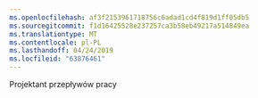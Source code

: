 ```yaml
---
ms.openlocfilehash: af3f2153961718756c6adad1cd4f819d1ff05db5
ms.sourcegitcommit: f1d16425528e237257ca3b58eb49217a514849ea
ms.translationtype: MT
ms.contentlocale: pl-PL
ms.lasthandoff: 04/24/2019
ms.locfileid: "63876461"
---
```

Projektant przepływów pracy